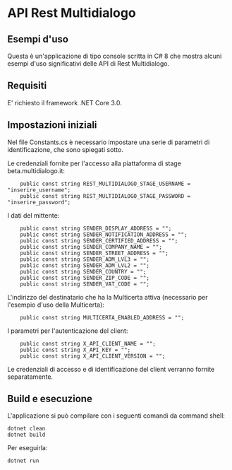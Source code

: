 # API Rest Multidialogo

## Esempi d'uso
Questa è un'applicazione di tipo console scritta in C# 8 che mostra alcuni esempi d'uso significativi delle API di Rest Multidialogo.

## Requisiti
E' richiesto il framework .NET Core 3.0.

## Impostazioni iniziali 
Nel file Constants.cs è necessario impostare una serie di parametri di identificazione, che sono spiegati sotto.

Le credenziali fornite per l'accesso alla piattaforma di stage beta.multidialogo.it:

```
    public const string REST_MULTIDIALOGO_STAGE_USERNAME = "inserire_username";
    public const string REST_MULTIDIALOGO_STAGE_PASSWORD = "inserire_password";
```
I dati del mittente:
```
    public const string SENDER_DISPLAY_ADDRESS = "";
    public const string SENDER_NOTIFICATION_ADDRESS = "";
    public const string SENDER_CERTIFIED_ADDRESS = "";
    public const string SENDER_COMPANY_NAME = "";
    public const string SENDER_STREET_ADDRESS = "";
    public const string SENDER_ADM_LVL3 = "";
    public const string SENDER_ADM_LVL2 = "";
    public const string SENDER_COUNTRY = "";
    public const string SENDER_ZIP_CODE = "";
    public const string SENDER_VAT_CODE = "";
```
L'indirizzo del destinatario che ha la Multicerta attiva (necessario per l'esempio d'uso della Multicerta):
```
    public const string MULTICERTA_ENABLED_ADDRESS = "";
```
I parametri per l'autenticazione del client:
```
    public const string X_API_CLIENT_NAME = "";
    public const string X_API_KEY = "";
    public const string X_API_CLIENT_VERSION = "";
```

Le credenziali di accesso e di identificazione del client verranno fornite separatamente.

## Build e esecuzione
L'applicazione si può compilare con i seguenti comandi da command shell:
```
dotnet clean
dotnet build
```
Per eseguirla:
```
dotnet run
```
